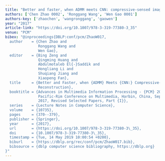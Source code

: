```yaml
---
title: "Better and faster, when ADMM meets CNN: compressive-sensed image reconstruction"
authors: ['Chen Zhao 0002', 'Ronggang Wang', 'Wen Gao 0001']
authors-key: ['zhaochen', 'wangronggang', 'gaowen']
year: "2017"
article-link: "https://doi.org/10.1007/978-3-319-77380-3_35"
venue: "PCM"
bibex: "@inproceedings{DBLP:conf/pcm/ZhaoW017,
  author    = {Chen Zhao and
               Ronggang Wang and
               Wen Gao},
  editor    = {Bing Zeng and
               Qingming Huang and
               Abdulmotaleb El{-}Saddik and
               Hongliang Li and
               Shuqiang Jiang and
               Xiaopeng Fan},
  title     = {Better and Faster, when {ADMM} Meets {CNN:} Compressive-Sensed Image
               Reconstruction},
  booktitle = {Advances in Multimedia Information Processing - {PCM} 2017 - 18th
               Pacific-Rim Conference on Multimedia, Harbin, China, September 28-29,
               2017, Revised Selected Papers, Part {I}},
  series    = {Lecture Notes in Computer Science},
  volume    = {10735},
  pages     = {370--379},
  publisher = {Springer},
  year      = {2017},
  url       = {https://doi.org/10.1007/978-3-319-77380-3\_35},
  doi       = {10.1007/978-3-319-77380-3\_35},
  timestamp = {Tue, 14 May 2019 10:00:54 +0200},
  biburl    = {https://dblp.org/rec/conf/pcm/ZhaoW017.bib},
  bibsource = {dblp computer science bibliography, https://dblp.org}
}"
---
```

